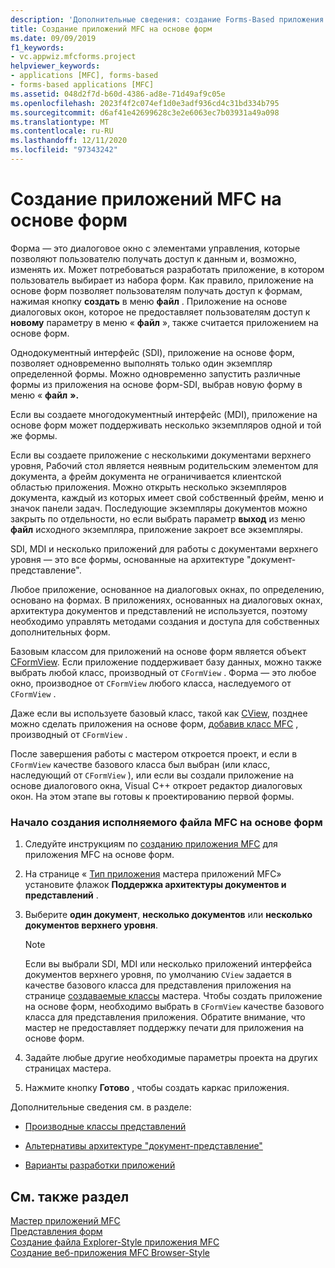 ```yaml
---
description: 'Дополнительные сведения: создание Forms-Based приложения MFC'
title: Создание приложений MFC на основе форм
ms.date: 09/09/2019
f1_keywords:
- vc.appwiz.mfcforms.project
helpviewer_keywords:
- applications [MFC], forms-based
- forms-based applications [MFC]
ms.assetid: 048d2f7d-b60d-4386-ad8e-71d49af9c05e
ms.openlocfilehash: 2023f4f2c074ef1d0e3adf936cd4c31bd334b795
ms.sourcegitcommit: d6af41e42699628c3e2e6063ec7b03931a49a098
ms.translationtype: MT
ms.contentlocale: ru-RU
ms.lasthandoff: 12/11/2020
ms.locfileid: "97343242"
---
```

# <a name="creating-a-forms-based-mfc-application"></a>Создание приложений MFC на основе форм

Форма — это диалоговое окно с элементами управления, которые позволяют пользователю получать доступ к данным и, возможно, изменять их. Может потребоваться разработать приложение, в котором пользователь выбирает из набора форм. Как правило, приложение на основе форм позволяет пользователям получать доступ к формам, нажимая кнопку **создать** в меню **файл** . Приложение на основе диалоговых окон, которое не предоставляет пользователям доступ к **новому** параметру в меню « **файл** », также считается приложением на основе форм.

Однодокументный интерфейс (SDI), приложение на основе форм, позволяет одновременно выполнять только один экземпляр определенной формы. Можно одновременно запустить различные формы из приложения на основе форм-SDI, выбрав новую форму в меню « **файл** **».**

Если вы создаете многодокументный интерфейс (MDI), приложение на основе форм может поддерживать несколько экземпляров одной и той же формы.

Если вы создаете приложение с несколькими документами верхнего уровня, Рабочий стол является неявным родительским элементом для документа, а фрейм документа не ограничивается клиентской областью приложения. Можно открыть несколько экземпляров документа, каждый из которых имеет свой собственный фрейм, меню и значок панели задач. Последующие экземпляры документов можно закрыть по отдельности, но если выбрать параметр **выход** из меню **файл** исходного экземпляра, приложение закроет все экземпляры.

SDI, MDI и несколько приложений для работы с документами верхнего уровня — это все формы, основанные на архитектуре "документ-представление".

Любое приложение, основанное на диалоговых окнах, по определению, основано на формах. В приложениях, основанных на диалоговых окнах, архитектура документов и представлений не используется, поэтому необходимо управлять методами создания и доступа для собственных дополнительных форм.

Базовым классом для приложений на основе форм является объект [CFormView](cformview-class.md). Если приложение поддерживает базу данных, можно также выбрать любой класс, производный от `CFormView` . Форма — это любое окно, производное от `CFormView` любого класса, наследуемого от `CFormView` .

Даже если вы используете базовый класс, такой как [CView](cview-class.md), позднее можно сделать приложения на основе форм, [добавив класс MFC](adding-an-mfc-class.md) , производный от `CFormView` .

После завершения работы с мастером откроется проект, и если в `CFormView` качестве базового класса был выбран (или класс, наследующий от `CFormView` ), или если вы создали приложение на основе диалогового окна, Visual C++ откроет редактор диалоговых окон. На этом этапе вы готовы к проектированию первой формы.

### <a name="to-begin-creating-a-forms-based-mfc-executable"></a>Начало создания исполняемого файла MFC на основе форм

1. Следуйте инструкциям по [созданию приложения MFC](creating-an-mfc-application.md) для приложения MFC на основе форм.

1. На странице « [Тип приложения](application-type-mfc-application-wizard.md) мастера приложений MFC» установите флажок **Поддержка архитектуры документов и представлений** .

1. Выберите **один документ**, **несколько документов** или **несколько документов верхнего уровня**.

    > [!NOTE]
    >  Если вы выбрали SDI, MDI или несколько приложений интерфейса документов верхнего уровня, по умолчанию `CView` задается в качестве базового класса для представления приложения на странице [создаваемые классы](generated-classes-mfc-application-wizard.md) мастера. Чтобы создать приложение на основе форм, необходимо выбрать в `CFormView` качестве базового класса для представления приложения. Обратите внимание, что мастер не предоставляет поддержку печати для приложения на основе форм.

1. Задайте любые другие необходимые параметры проекта на других страницах мастера.

1. Нажмите кнопку **Готово** , чтобы создать каркас приложения.

Дополнительные сведения см. в разделе:

- [Производные классы представлений](../derived-view-classes-available-in-mfc.md)

- [Альтернативы архитектуре "документ-представление"](../alternatives-to-the-document-view-architecture.md)

- [Варианты разработки приложений](../application-design-choices.md)

## <a name="see-also"></a>См. также раздел

[Мастер приложений MFC](mfc-application-wizard.md)<br/>
[Представления форм](../form-views-mfc.md)<br/>
[Создание файла Explorer-Style приложения MFC](creating-a-file-explorer-style-mfc-application.md)<br/>
[Создание веб-приложения MFC Browser-Style](creating-a-web-browser-style-mfc-application.md)
